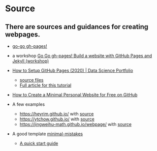 # Source
## There are sources and guidances for creating webpages.

* [go-go gh-pages!](https://evanwill.github.io/go-go-ghpages/4-jekyll-advanced.html)

* a workshop [Go Go gh-pages! Build a website with GitHub Pages and Jekyll (workshop)](https://youtu.be/SWVjQsvQocA)

* [How to Setup GitHub Pages (2020) | Data Science Portfolio](https://youtu.be/qWrcgHwSG8M)
  * [source files](https://github.com/dataoptimal/dataoptimal.github.io)
  * [Full article for this tutorial](https://www.youtube.com/redirect?event=video_description&v=qWrcgHwSG8M&redir_token=QUFFLUhqbnkyNFd5LVlSajY3LWNHNmQ2SWk3a0dxMk1QZ3xBQ3Jtc0trZTdDa1pDb1pFTlJjeVFtQ0l6dG1kVWNKVmVqLUkwdFhEMXJjSG1DTGdRYjVtN2I5Z1E1OFU0cDNjYm1KR0pCcVAwbUlZREczNEdJbEs5ZWtIUWdSbUpnRC1IcDJDMVVONjlEUF9PT1JGTURadVA0RQ%3D%3D&q=https%3A%2F%2Fwww.dataoptimal.com%2Fgithub-data-science-portfolio%2F)

* [How to Create a Minimal Personal Website for Free on GitHub](https://georgecushen.com/create-your-website-with-hugo/)

* A few examples 
  * https://heyrim.github.io/ with [source](https://github.com/heyrim/heyrim.github.io)
  * https://ytchow.github.io/ with [source](https://github.com/ytchow/ytchow.github.io)
  * https://jingweihu-math.github.io/webpage/ with [source](https://github.com/JingweiHu-Math/webpage)
  
* A good template [minimal-mistakes](https://github.com/mmistakes/minimal-mistakes)
  * [A quick start guide](https://mmistakes.github.io/minimal-mistakes/docs/quick-start-guide/)
